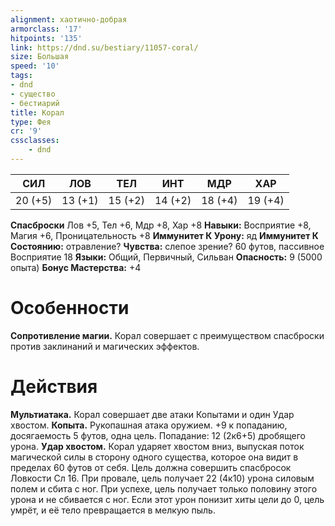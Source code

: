 ```yaml
---
alignment: хаотично-добрая
armorclass: '17'
hitpoints: '135'
link: https://dnd.su/bestiary/11057-coral/
size: Большая
speed: '10'
tags:
- dnd
- существо
- бестиарий
title: Корал
type: Фея
cr: '9'
cssclasses:
    - dnd
---
```



| СИЛ | ЛОВ | ТЕЛ | ИНТ | МДР | ХАР |
|---|---|---|---|---|---|
| 20 (+5) | 13 (+1) | 15 (+2) | 14 (+2) | 18 (+4) | 19 (+4) |
**Спасброски** Лов +5, Тел +6, Мдр +8, Хар +8
**Навыки:** Восприятие +8, Магия +6, Проницательность +8
**Иммунитет К Урону:** яд
**Иммунитет К Состоянию:** отравление?
**Чувства:** слепое зрение? 60 футов, пассивное Восприятие 18
**Языки:** Общий, Первичный, Сильван
**Опасность:** 9 (5000 опыта)
**Бонус Мастерства:** +4


# Особенности
**Сопротивление магии.** Корал совершает с преимуществом спасброски против заклинаний и магических эффектов.


# Действия
**Мультиатака.** Корал совершает две атаки Копытами и один Удар хвостом.
**Копыта.** Рукопашная атака оружием. +9 к попаданию, досягаемость 5 футов, одна цель. Попадание: 12 (2к6+5) дробящего урона.
**Удар хвостом.** Корал ударяет хвостом вниз, выпуская поток магической силы в сторону одного существа, которое она видит в пределах 60 футов от себя. Цель должна совершить спасбросок Ловкости Сл 16. При провале, цель получает 22 (4к10) урона силовым полем и сбита с ног. При успехе, цель получает только половину этого урона и не сбивается с ног. Если этот урон понизит хиты цели до 0, цель умрёт, и её тело превращается в мелкую пыль.